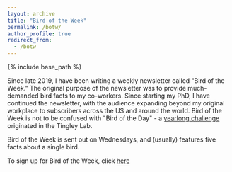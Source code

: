 ```yaml
---
layout: archive
title: "Bird of the Week"
permalink: /botw/
author_profile: true
redirect_from:
  - /botw
---
```


{% include base_path %}

Since late 2019, I have been writing a weekly newsletter called "Bird of the Week." The original purpose of the newsletter was to provide much-demanded bird facts to my co-workers. Since starting my PhD, I have continued the newsletter, with the audience expanding beyond my original workplace to subscribers across the US and around the world. Bird of the Week is not to be confused with "Bird of the Day" - a <a href="http://www.morgantingley.com/botd/">yearlong challenge</a> originated in the Tingley Lab.

Bird of the Week is sent out on Wednesdays, and (usually) features five facts about a single bird.

To sign up for Bird of the Week, click <a href="https://btonelli.substack.com/p/coming-soon">here</a>
